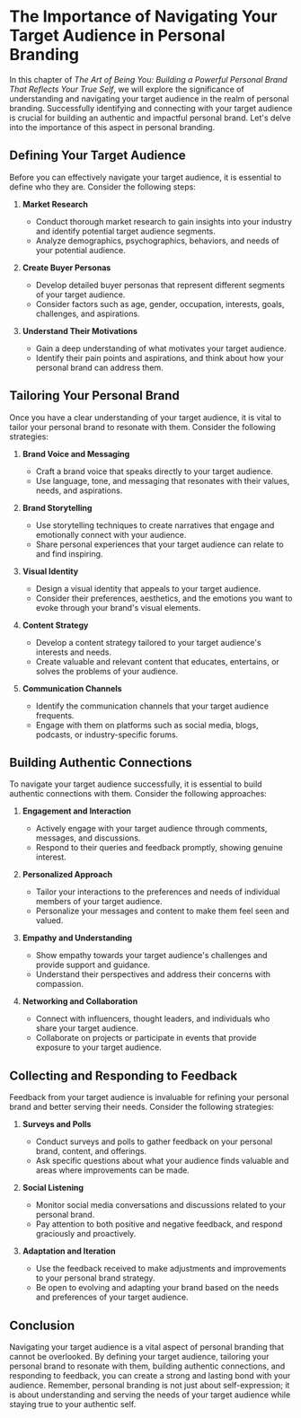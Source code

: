 The Importance of Navigating Your Target Audience in Personal Branding
===============================================================================

In this chapter of *The Art of Being You: Building a Powerful Personal Brand That Reflects Your True Self*, we will explore the significance of understanding and navigating your target audience in the realm of personal branding. Successfully identifying and connecting with your target audience is crucial for building an authentic and impactful personal brand. Let's delve into the importance of this aspect in personal branding.

Defining Your Target Audience
-----------------------------

Before you can effectively navigate your target audience, it is essential to define who they are. Consider the following steps:

1. **Market Research**

   * Conduct thorough market research to gain insights into your industry and identify potential target audience segments.
   * Analyze demographics, psychographics, behaviors, and needs of your potential audience.
2. **Create Buyer Personas**

   * Develop detailed buyer personas that represent different segments of your target audience.
   * Consider factors such as age, gender, occupation, interests, goals, challenges, and aspirations.
3. **Understand Their Motivations**

   * Gain a deep understanding of what motivates your target audience.
   * Identify their pain points and aspirations, and think about how your personal brand can address them.

Tailoring Your Personal Brand
-----------------------------

Once you have a clear understanding of your target audience, it is vital to tailor your personal brand to resonate with them. Consider the following strategies:

1. **Brand Voice and Messaging**

   * Craft a brand voice that speaks directly to your target audience.
   * Use language, tone, and messaging that resonates with their values, needs, and aspirations.
2. **Brand Storytelling**

   * Use storytelling techniques to create narratives that engage and emotionally connect with your audience.
   * Share personal experiences that your target audience can relate to and find inspiring.
3. **Visual Identity**

   * Design a visual identity that appeals to your target audience.
   * Consider their preferences, aesthetics, and the emotions you want to evoke through your brand's visual elements.
4. **Content Strategy**

   * Develop a content strategy tailored to your target audience's interests and needs.
   * Create valuable and relevant content that educates, entertains, or solves the problems of your audience.
5. **Communication Channels**

   * Identify the communication channels that your target audience frequents.
   * Engage with them on platforms such as social media, blogs, podcasts, or industry-specific forums.

Building Authentic Connections
------------------------------

To navigate your target audience successfully, it is essential to build authentic connections with them. Consider the following approaches:

1. **Engagement and Interaction**

   * Actively engage with your target audience through comments, messages, and discussions.
   * Respond to their queries and feedback promptly, showing genuine interest.
2. **Personalized Approach**

   * Tailor your interactions to the preferences and needs of individual members of your target audience.
   * Personalize your messages and content to make them feel seen and valued.
3. **Empathy and Understanding**

   * Show empathy towards your target audience's challenges and provide support and guidance.
   * Understand their perspectives and address their concerns with compassion.
4. **Networking and Collaboration**

   * Connect with influencers, thought leaders, and individuals who share your target audience.
   * Collaborate on projects or participate in events that provide exposure to your target audience.

Collecting and Responding to Feedback
-------------------------------------

Feedback from your target audience is invaluable for refining your personal brand and better serving their needs. Consider the following strategies:

1. **Surveys and Polls**

   * Conduct surveys and polls to gather feedback on your personal brand, content, and offerings.
   * Ask specific questions about what your audience finds valuable and areas where improvements can be made.
2. **Social Listening**

   * Monitor social media conversations and discussions related to your personal brand.
   * Pay attention to both positive and negative feedback, and respond graciously and proactively.
3. **Adaptation and Iteration**

   * Use the feedback received to make adjustments and improvements to your personal brand strategy.
   * Be open to evolving and adapting your brand based on the needs and preferences of your target audience.

Conclusion
----------

Navigating your target audience is a vital aspect of personal branding that cannot be overlooked. By defining your target audience, tailoring your personal brand to resonate with them, building authentic connections, and responding to feedback, you can create a strong and lasting bond with your audience. Remember, personal branding is not just about self-expression; it is about understanding and serving the needs of your target audience while staying true to your authentic self.
